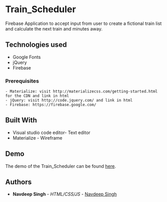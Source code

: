 # Train_Scheduler

Firebase Application to accept input from user to create a fictional train list and calculate the next train and minutes away.

## Technologies used
- Google Fonts
- jQuery
- Firebase

### Prerequisites

```
- Materialize: visit http://materializecss.com/getting-started.html for the CDN and link in html
- jQuery: visit http://code.jquery.com/ and link in html
- Firebase: https://firebase.google.com/
```

## Built With

* Visual studio code editor- Text editor
* Materialize - Wireframe

## Demo

The demo of the Train_Scheduler can be found [here](https://snavdeepsingh.github.io/Train_Scheduler/).

## Authors

* **Navdeep Singh** - *HTML/CSS/JS* - [Navdeep Singh](https://github.com/snavdeepsingh)

